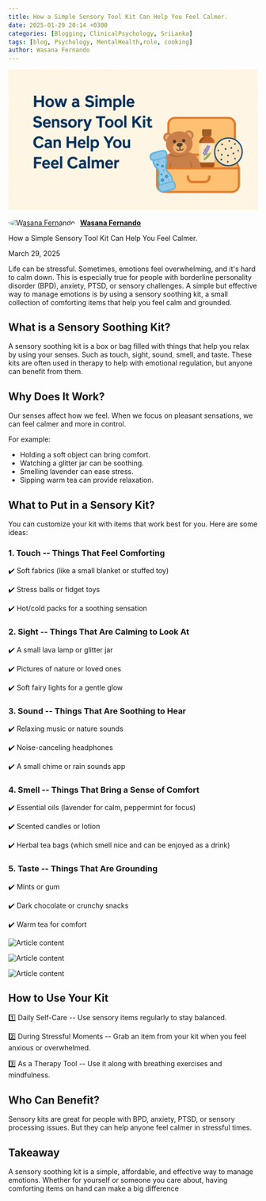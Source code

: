 ```yaml
---
title: How a Simple Sensory Tool Kit Can Help You Feel Calmer.
date: 2025-01-29 20:14 +0300
categories: [Blogging, ClinicalPsychology, SriLanka]
tags: [blog, Psychology, MentalHealth,role, cooking]
author: Wasana Fernando
---
```


![Desktop View](assets/1743224518433.png)

<div style="display: flex; align-items: center;">
  <a href="https://www.linkedin.com/in/wasana-fernando-37870295/" target="_blank">
    <img src="https://media.licdn.com/dms/image/v2/D5603AQGNxrYyaj4sKQ/profile-displayphoto-shrink_100_100/profile-displayphoto-shrink_100_100/0/1675773096993?e=1750896000&v=beta&t=QMxNWDG-LjlabMxd6Kkszb2B0yh0u9aE-RMgKn9Qr3U" alt="Wasana Fernando" width="50" height="50" style="border-radius: 50%; margin-right: 10px;">
  </a>
  <a href="https://www.linkedin.com/in/wasana-fernando-37870295/" target="_blank" style="font-weight: bold;">Wasana Fernando</a>
</div>


How a Simple Sensory Tool Kit Can Help You Feel Calmer.


March 29, 2025

Life can be stressful. Sometimes, emotions feel overwhelming, and it's hard to calm down. This is especially true for people with  borderline personality disorder (BPD), anxiety, PTSD, or sensory challenges. A simple but effective way to manage emotions is by using a  sensory soothing kit, a small collection of comforting items that help you feel calm and grounded.

What is a Sensory Soothing Kit?
-------------------------------

A sensory soothing kit is a  box or bag filled with things that help you relax  by using your senses. Such as touch, sight, sound, smell, and taste. These kits are often used in therapy to help with emotional regulation, but anyone can benefit from them.

Why Does It Work?
-----------------

Our senses affect how we feel. When we focus on  pleasant  sensations, we can feel calmer and more in control.

For example:

-   Holding a  soft object  can bring comfort.
-   Watching a  glitter jar  can be soothing.
-   Smelling  lavender  can ease stress.
-   Sipping  warm tea  can provide relaxation.

What to Put in a Sensory Kit?
-----------------------------

You can customize your kit with items that work best for you. Here are some ideas:

### 1\. Touch -- Things That Feel Comforting

✔️ Soft fabrics (like a small blanket or stuffed toy)

✔️ Stress balls or fidget toys

✔️ Hot/cold packs for a soothing sensation

### 2\. Sight -- Things That Are Calming to Look At

✔️ A small lava lamp or glitter jar

✔️ Pictures of nature or loved ones

✔️ Soft fairy lights for a gentle glow

### 3\. Sound -- Things That Are Soothing to Hear

✔️ Relaxing music or nature sounds

✔️ Noise-canceling headphones

✔️ A small chime or rain sounds app

### 4\. Smell -- Things That Bring a Sense of Comfort

✔️ Essential oils (lavender for calm, peppermint for focus)

✔️ Scented candles or lotion

✔️ Herbal tea bags (which smell nice and can be enjoyed as a drink)

### 5\. Taste -- Things That Are Grounding

✔️ Mints or gum

✔️ Dark chocolate or crunchy snacks

✔️ Warm tea for comfort

![Article content](https://media.licdn.com/dms/image/v2/D5612AQGUYsWkmVy0kw/article-inline_image-shrink_1500_2232/B56ZXgQ1jdGcAU-/0/1743224265777?e=1750896000&v=beta&t=LZTA1f0rZifetEDroqVvepK2qttzdLlEhfXLa5hEDlk)

![Article content](https://media.licdn.com/dms/image/v2/D5612AQHKx6W0EksnzA/article-inline_image-shrink_1000_1488/B56ZXgQxWPGcAo-/0/1743224249610?e=1750896000&v=beta&t=RQsQs-y4H7oecH5jz52a8Q7hN4HP8-b29qZqTwgjAnU)

![Article content](https://media.licdn.com/dms/image/v2/D5612AQFFxZhTo-pzaQ/article-inline_image-shrink_1000_1488/B56ZXgQtFoHQAQ-/0/1743224232022?e=1750896000&v=beta&t=am8DkEuVhL0IqonCGW2Ii5OjsuTJazHYO-ul95ZiNAU)

How to Use Your Kit
-------------------

1️⃣  Daily Self-Care  -- Use sensory items regularly to stay balanced.

2️⃣  During Stressful Moments  -- Grab an item from your kit when you feel anxious or overwhelmed.

3️⃣  As a Therapy Tool  -- Use it along with breathing exercises and mindfulness.

Who Can Benefit?
----------------

Sensory kits are great for people with  BPD, anxiety, PTSD, or sensory processing issues. But they can help anyone feel calmer in stressful times.

Takeaway
--------

A sensory soothing kit is  a simple, affordable, and effective way to manage emotions. Whether for yourself or someone you care about, having comforting items on hand can make a big difference